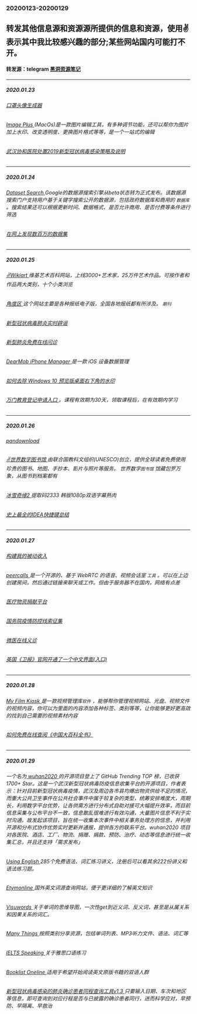 ### 20200123-20200129
转发其他信息源和资源源所提供的信息和资源，使用✌表示其中我比较感兴趣的部分;某些网站国内可能打不开。
---
#### 转发源：telegram [黑洞资源笔记](https://t.me/tieliu)
---
##### 2020.01.23
###### [口罩头像生成器 ](https://h5.codefuture.top/2020-mask?from=groupmessage&isappinstalled=0&jk=93a90fd2)
###### [Image Plus ](https://apps.apple.com/cn/app/id1130206764?ign-mpt=uo%3D8&mt=12) (MacOs)是一款图片编辑工具，有多种调节功能，还可以帮你为图片加上水印、改变透明度、更换图片格式等等，是一个一站式的编辑
###### [武汉协和医院处置2019新型冠状病毒感染策略及说明 ](https://www.lanzous.com/i8tsrzc)
---
##### 2020.01.24
###### [Dataset Search ](https://datasetsearch.research.google.com/) Google的数据源搜索引擎从beta状态转为正式发布。该数据源搜索门户支持用户基于关键字搜索公开的数据源，包括政府数据库和商用的 `数据库` 。搜索结果还可以根据更新时间、数据格式、是否允许商用、是否付费等条件进行筛选
###### [在网上发现数百万的数据集 ](https://blog.google/products/search/discovering-millions-datasets-web/)
---
##### 2020.01.25
###### [✌Wikiart ](https://www.wikiart.org/) 维基艺术百科网站，上线3000+艺术家，25万件艺术作品。可按作者和作品两大类别，十个小类浏览
###### [角度区 ](http://www.jdqu.com/)这个网站主要是各种报纸电子版，全国各地报纸都有所涉及。 `期刊`
###### [新型冠状病毒肺炎实时辟谣 ](https://vp.fact.qq.com/home?ADTAG=xw-1.jz&chlid=news_news_top&devid=7cc3fdfd5ab80b44&qimei=862187033020340&uid=&shareto=wx&from=timeline&isappinstalled=0)
###### [新型肺炎免费在线问诊 ](https://promo.guahao.com/topic/pneumonia?cs=share&from=timeline&isappinstalled=0)
###### [DearMob iPhone Manager ](https://www.bitsdujour.com/software/dearmob-iphone-manager-win-mac-6795-value-free-for-limited-time/saf=525496) 是一款 iOS 设备数据管理
###### [如何去除 Windows 10 预览版桌面右下角的水印 ](https://www.appinn.com/universal-watermark-disabler/) 
###### [万门教育登记申请入口 ](https://wanmen.jinshuju.com/f/j6C7pP)。课程有效期为30天，领取课程后，在有效期内学习
---
##### 2020.01.26
###### [pandownload ](http://www.pandownload.com/)
###### [✌世界数字图书馆 ](https://www.wdl.org/zh/)由联合国教科文组织(UNESCO)创立，提供全球读者免费使用珍贵的图书、地图、手抄本、影片与照片等服务。 世界数字`图书馆` 馆藏包罗万象，从图书到档案都有
###### [冰雪奇缘2 ](https://pan.baidu.com/s/1jNa5LqxpFI40fpJht418EQ#/monoshare/%2F/%2F) 提取码2333 韩版1080p双语字幕熟肉
###### [史上最全的IDEA快捷键总结](https://telegra.ph/%E5%8F%B2%E4%B8%8A%E6%9C%80%E5%85%A8%E7%9A%84IDEA%E5%BF%AB%E6%8D%B7%E9%94%AE%E6%80%BB%E7%BB%93-01-26)
---
##### 2020.01.27
###### [构建我的被动收入 ](https://www.bmpi.dev/self/gtd-tools-i-used/)
###### [peercalls ](https://github.com/jeremija/peer-calls) 是一个开源的、基于 WebRTC 的语音、视频会话室 `工具` 。可以在上边创建房间，然后通过链接来聊天或工作。但由于服务器不在国内，网络有点差
###### [医疗物资捐献平台 ](https://onwh.51rry.com/?scene=2&clicktime=1580014245&enterid=1580014245&from=timeline&isappinstalled=0#/)
###### [国务院疫情防控线索征集 ](https://tousu.www.gov.cn/dc/index.htm)
###### [微医在线义诊 ](https://promo.guahao.com/topic/pneumonia?from=singlemessage&isappinstalled=0%3Fchb%3Dhuiyuan0123)
###### [英国《卫报》官网开通了一个中文界面(入口) ](https://www.theguardian.com/science/2020/jan/23/living-in-wuhan-coronavirus-outbreak-chinese)
---
##### 2020.01.28
###### [My Film Kiosk ](https://sharewareonsale.com/s/free-my-film-kiosk-100-discount) 是一款视频管理库`软件` ，能够帮你管理视频网站、光盘、视频文件的视频内容，你可以为里面的内容添加各种标签、类别等等，让你能够更好更高效的找到自己需要的视频素材内容
###### [如何免费在线查阅《中国大百科全书》 ](https://www.appinn.com/china-encyclopedia-online/)
---
##### 2020.01.29
###### 一个名为[ wuhan2020 ](https://github.com/wuhan2020/wuhan2020)的开源项目登上了 GitHub Trending TOP 榜，已收获 1700+ Star。这是一个武汉新型冠状病毒防疫信息收集平台的开源项目，作者表示：针对目前新型冠状病毒疫情，武汉及周边各市县均爆出物资供给不足的情况，而重大公共卫生事件在公共社会事件中属于较复杂的类型，统筹安排难度大，周期长，利用数字平台优势，让各供需方进行分布式自助对接可大幅提升效率，而目前信息采集与公布平台不一致，信息散乱很难进行有效沟通，大量图片信息不利于实时沟通。故发起该项目，旨在统一收集本次事件中相关事务处理方的信息，并利用开源和分布式协作优势实时更新并通报，提供各方的联系平台。wuhan2020 项目对各医院、酒店、工厂、物流、捐赠、捐款、预防、治疗、动态等信息进行统一收集汇总，并且还支持「需求发布」
###### [Using English ](https://www.usingenglish.com/)285个免费语法、词汇练习讲义，注册后可以看其余222份讲义和语法练习题。
###### [Etymonline ](https://www.etymonline.com/)国外英文词源查询网站，便于更详细的了解英文知识
###### [Visuwords ](https://visuwords.com/)关于单词的思维导图，一次性get到近义词、反义词，甚至是从属关系和因果关系的词汇。
###### [Many Things ](https://www.manythings.org/)按照类别分享资源，包括单词列表、MP3听力文件、语法、词汇等
###### [IELTS Speaking ](https://www.ieltsspeaking.co.uk/)关于雅思口语练习
###### [Booklist Oneline ](https://www.booklistonline.com/)适用于希望开始阅读英文原版书籍的双语人群
###### [新型冠状病毒感染的肺炎确诊患者同程查询工具v1.3 ](http://2019ncov.nosugartech.com/search.html)只要输入日期、车次和地区等信息，即可查询到对应行程是否与已披露的确诊患者同行，进而科学应对，早预防、早隔离、早救治
